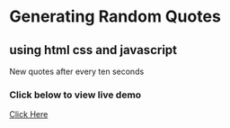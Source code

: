 # Generating Random Quotes

## using html css and javascript

New quotes after  every ten seconds

### Click below to view live demo
[Click Here](https://tender-visvesvaraya-477e42.netlify.app/)
